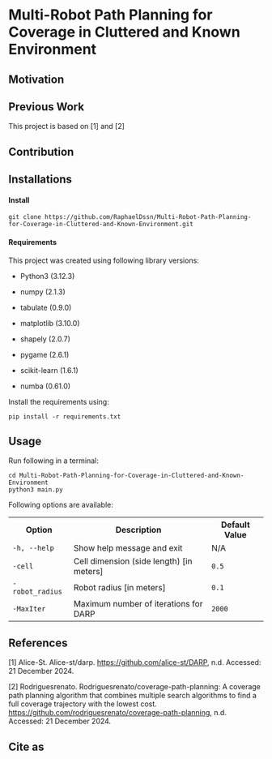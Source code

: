 # Multi-Robot Path Planning for Coverage in Cluttered and Known Environment

## Motivation




## Previous Work

This project is based on [1] and [2]


## Contribution



## Installations

#### Install
```
git clone https://github.com/RaphaelDssn/Multi-Robot-Path-Planning-for-Coverage-in-Cluttered-and-Known-Environment.git
```


#### Requirements

This project was created using following library versions:

* Python3 (3.12.3)

* numpy (2.1.3)
* tabulate (0.9.0)
* matplotlib (3.10.0)
* shapely (2.0.7)
* pygame (2.6.1)
* scikit-learn (1.6.1)
* numba (0.61.0)

Install the requirements using:
```
pip install -r requirements.txt
```



## Usage

Run following in a terminal: 

```
cd Multi-Robot-Path-Planning-for-Coverage-in-Cluttered-and-Known-Environment
python3 main.py
```

Following options are available:

<div style="text-align: left;">
  <table style="width: auto; margin-left: auto; margin-right: auto;">
    <tr>
      <th>Option</th>
      <th>Description</th>
      <th>Default Value</th>
    </tr>
    <tr>
      <td><code>-h, --help</code></td>
      <td>Show help message and exit</td>
      <td>N/A</td>
    </tr>
    <tr>
      <td><code>-cell</code></td>
      <td>Cell dimension (side length) [in meters]</td>
      <td><code>0.5</code></td>
    </tr>
    <tr>
      <td><code>-robot_radius</code></td>
      <td>Robot radius [in meters]</td>
      <td><code>0.1</code></td>
    </tr>
    <tr>
      <td><code>-MaxIter</code></td>
      <td>Maximum number of iterations for DARP</td>
      <td><code>2000</code></td>
    </tr>
  </table>
</div>



## References


[1] Alice-St. Alice-st/darp. https://github.com/alice-st/DARP, n.d. Accessed: 21 December 2024.

[2] Rodriguesrenato. Rodriguesrenato/coverage-path-planning: A coverage path planning algorithm that combines multiple search algorithms to find a full coverage trajectory with the lowest cost. https://github.com/rodriguesrenato/coverage-path-planning, n.d. Accessed: 21 December 2024.


## Cite as

